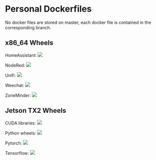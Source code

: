 # Personal Dockerfiles

No docker files are stored on master, each docker file is contained in the
corresponding branch.

## x86_64 Wheels

HomeAssistant: [![](https://images.microbadger.com/badges/image/flacjacket/home_assistant.svg)](https://microbadger.com/images/flacjacket/home_assistant)

NodeRed: [![](https://images.microbadger.com/badges/image/flacjacket/nodered.svg)](https://microbadger.com/images/flacjacket/nodered)

Unifi: [![](https://images.microbadger.com/badges/image/flacjacket/unifi.svg)](https://microbadger.com/images/flacjacket/unifi)

Weechat: [![](https://images.microbadger.com/badges/image/flacjacket/weechat.svg)](https://microbadger.com/images/flacjacket/weechat)

ZoneMinder: [![](https://images.microbadger.com/badges/image/flacjacket/zoneminder.svg)](https://microbadger.com/images/flacjacket/zoneminder)

## Jetson TX2 Wheels

CUDA libraries: [![](https://images.microbadger.com/badges/image/flacjacket/cuda-tx2.svg)](https://microbadger.com/images/flacjacket/cuda-tx2)

Python wheels: [![](https://images.microbadger.com/badges/image/flacjacket/wheels-tx2.svg)](https://microbadger.com/images/flacjacket/wheels-tx2)

Pytorch: [![](https://images.microbadger.com/badges/image/flacjacket/pytorch-tx2.svg)](https://microbadger.com/images/flacjacket/pytorch-tx2)

Tensorflow: [![](https://images.microbadger.com/badges/image/flacjacket/tensorflow-tx2.svg)](https://microbadger.com/images/flacjacket/tensorflow-tx2)
